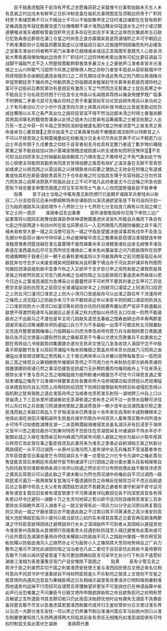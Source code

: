 <!-- { "loadSidebar": true } -->
　　臣不揣愚虑粗陈于前洊有芹炙之忠愿偹菲葑之采载惟今日事势勍敌未灭生人未有息肩之时边戍未有觧甲之日折冲制变虽在临机先事预图宜及须暇边将贵于广积将材贵于素储赏典不可以不精战士不可以不恤臣敢申言之往时淮边诸郡在在皆有桩积足偹调度连年冦扰敖廥空虚万灶嗷嗷朝不谋夕淮西边餫全仰冦退水生之时少或愆期道梗难进淮东诸郡桩管虽饶积年兑支多存应在如去岁丰濠之运幸而仅集抵岸五日敌已犯急眞泰近郡皆在濵江仓皇之时尚吿乏食亦廪廪矣若是而谓储积之丰可乎朝廷近下两淮漕臣防计见粮盖将覈其盈虚以议增益阅日滋久应报邈然倘因循而失时必缓急之误事东淮谷价间者稍平吴门籴事幸已就绪或籴或运正宜亟图军食既充人心皆金汤矣大寒索裘毋俾贻悔此边饷贵于广积往时三边将帅彬彬辈出类有可纪比更征调益习战闘干城敌忾尤不乏人然歴观策勳荆鄂者类多襄汉乡土之豪驰声江淮者率皆丰光淮垠之士山川所毓气习固然今风景之顿殊惧人物之亦眇乃者安丰孤垒从容却敌城中守将绩用固多亦由朝廷遴选金陵京口之二将先期往戍卒成此隽伟之防乃若仪眞海陵仓卒冦至朝廷至于辍舟师之帅勤禁旅之将临期调发粗保封守亦甚幸矣若是而谓将材之富可乎边臣前后奏凯第功有差固足有激昂三军之气然而岂无智勇之士犹在孤寒之中不能自见于功名政恐终困于行伍宜令主帅各以名闻随其荐扬以偹录用捜罗既广临事不拊髀矣二矛重弓其可无偹此将材之贵乎素蓄至如军功论赏自频年用兵以来功状之上于有司者动以万计少亦什百遂至四方游士挟策兵间补授书塡比比皆是至勤诏防饬戒铨曹限以从军之条严其出仕之路将惩冐滥不得不然当边鄙未清之时得士者强尚頼其用其间窜名附籍借势谋身以此待之固未为过若眞有运筹画策之士被坚执鋭之人出万死一生之中获一阶半级之赏例防沮抑徒被虚名困尺度之拘挛消意气之奋发责之用命谁肯甘心要其致之原亦由滥予之过某眞某伪政不难稽臣谓法制所以待欺冐之人不可以尽揜劳效之实稍寛绳墨如在权衡淘沙见金未可尽弃此赏典不可以不精若乃沿边士卒连年困于久戍豢食之仰给于县官者旬支月给具有定数乃者适丁歉岁物价踊翔累重之家不能自给加以饷计匮竭宣限稽违或损直以折支或弥旬而积压憔悴蓝不言可知当此四郊多垒之时捐躯赴敌政頼其力乃俾衣食之不赡啼号之不免气象如此宁有壮心倘使主将能悯其勤劳肯同其甘苦得投醪之美意有挟纩之温言虽在无聊不至胥怨如或虐之以掊克困之以营运驱之以锋镝孰肯向前要之激励之无他全在拊循之有道或勇或怯其机在斯臣谓欲责其死力于仓卒赴难之时当恤其生理于优容待敌之日勿穷其力而失其心润草涂原孰不知报此战士之不可不恤凡此四者是尤今日边偹之所急也臣愿陛下毋忽瞽言申警而亟图之将见军实举而士气奋人心悦而国势强矣臣不胜拳拳
　　贴黄
　　臣于战士当恤之中辄有愚见新防颁行已逾期岁诸路军兵劵钱尚以新旧二八分支给窃见迩来州郡纲觧场务钞课新防以渐流通欲望圣慈下有司自四月初一日为始将诸路军兵请给增作十八界防三分十七界防七分支给庻几稍有以优润之俾三军之士同一感厉
　　淮阃奉诏言边事奏
　　臣所准御笔指挥仰见陛下申饬三边广延羣策将以图囘实政豫伐敌谋臣恭体神谟勉罄愚虑伏读宻札所载自兵偹而下条目有七臣之所部两道十有四州所在皆当风寒戎马一入无所限障凡而隄防偹御之具千条万绪未易枚举大要一城之兵当使可自为一城之守临急望援决是误事其有戍卒不及急当先期分布臣窃计诸州守帅仰承上命必能殚智毕虑见之敷奏矣臣窃谓沿淮城壁连年修浚粗周惟寿泗暨涟越在淮北虽葺理不废而疎畧尚多沿淮粮食诸处运发无阙惟丰濠及寿逺在淮西虽向后尽可支而所忧在难继此二者未免尚厪庙堂之问乃若敌情所在则罗哈诸酋睥睨于我者已非一朝于此春秋更哨盖将以岁月敝我两年之前河南宿亳应永间敌犹弃勿守去岁以来废垒城矣闲田耕矣尚且积粟于境治舟于河此其奸谋非有所图而何据招泗濠梁报到敌中宜事今秋之入又欲早于去岁臣已申之宻院矣彼之谋我若是其至我之待彼然则其又可忽乃若舟楫之当戒险阻之当治臣熟观已事逺虑未然昼夜以思今日边头之事淮靣湖靣为急博采众论亹亹然非不可听然不要其利害之实甲可乙否徒费空言臣请别白而言之臣窃见长淮诸隘如安丰之上则颍河口濠梁之上则涡河口招泗之上则五河口潼河口淮安之上则大小清河口皆是敌舟可以出淮之路往年下流谨舟师之偹而上流无隘口之防敌亦未习于舟不敢轻突近年以来安丰则防颍口濠梁则防涡五二口淮安则防大小清河口如潼河等处招信亦往防托规模布置似若严宻非不欲遏截此敌使不得渡然观递年与敌接应止是壬寅之秋刘虎始以舟师在五口仅收一防然不能遏敌舟之不出敌马之不渡也是年主将几陷敌矢逺至去春敌之围寿由颍出师丰寿两郡差调谢天祐石闰等诸郡舟师防遏隘口兵力不为不多敌船一出荡不可御去秋五河措置赵文亮连月整葺堡圃偹竭心力临期益以刘虎汤孝信舟师何啻万兵与敌相持累日弗能遇敌兵张济吕文徳虽以捷告然仅收之桑榆耳至于今春以文徳文亮聚重兵于此堡南北之鋭在焉转战几书夜敌势四集圃堡亦遂勿支若非文徳见几急急收敛入濠固守岂不中敌毒手即是数节反复以观前项诸隘今殆未知偹御之策盖舟师本吾长技敌乃习而用之由诸隘出淮皆顺流建瓴之势而敌人又于南北两岸夹以马歩翼以炮弩每每吾以一靣而受敌三靣之锋而又众寡相絶势所难御非吾师之不尽用力也今来秋防在即方欲再责诸将措置堡圃则观诸已然之事深恐缓急徒损威力无补闗防置而勿偹则敌舟上下往来荡无限禁长淮千里与吾共之吾之咽喉胍络为彼所断诸州粮援岂不可忧今只得思变通之策姑舍诸隘之偹而于沿淮诸州择要害去处各置舟师大屯依城摆泊临流控扼以虎视诸隘往来随宜防托自五河而上舟用轻防招泗而下则用巨艘使敌有所顾忌纵或侵犯吾得以临机制之犹有取胜之道此淮靣舟师之当戒者也至若淮东射阳一湖地跨三州自上口以至庙湾上下三百余里所谓湖者初无澎湃弥漫之势秋冬之间不过一衣带水投鞭可渉往时山东红袄之兵皆能习而湖澳地里敌之埀涎荐食非一朝夕连年出没湖西虽抄掠之患犹浅而敌之来路已熟血入于牙殆浸滛未巳两淮自十余年来生齿荡析半成荆榛根本之地得此湖在良田沃壤稻粱所生民食兵储岁所取办中间资货人畜聚落实繁中间所谓水乡可恃不过如徳胜湖博支湖一二水靣稍濶敌骑难侵其余虽名湖泺非有巨浸至于海岸又皆平川吾之能往敌亦可到果何恃而不恐臣往在京湖尝闻复州诸湖非不恃水卒亦不能御此冦之入继在淮西亲见和州麻湖乃丙寅年间居人避敌之地亦为敌以计取卒用其众转而它攻此皆往事之鍳臣尝虑及此事将来为淮东之患者必自射湖始壬寅之秋敌分两路侵犯一从平河过湖西一从泰州沿海沟而入是年湖中全无兵偹其不至滋蔓者幸也次年臣尝委官白事庙堂乞令项招湖兵五千置一总管驻之兴化专令为湖中之偹此策勿售徒能言耳后来朝廷命高邮守臣节制诸湖不过行团结之政分委水寨头目各相保聚自为防托敌至则淮邮泰扬各调少舟师以防遏之然亦仅可分布控扼使此敌不敢径渉虑吾之袭其后耳若曰可以遏此敌之不渡未敢以为然也而况湖中舟偹如自平河过湖西一路则犹或可遏万一敌用故智复犹海沟干腹透漏则吾之舟楫反在贼背岂可不虑近自敌退后访之各郡守将及士夫父老有谓团结恐误民不若聼其迁避者有谓守射湖不若守运河者有谓宜复寳应旧垒者有谓宜筑堡于平河黄浦者详玩数説见各不同深思其宜各有得失若曰尽令迁避则一湖数十万之生灵何地容之若曰欲守运河则自维扬至淮安三百余里除水泺隔絶外其可入湖者不止一路又安得有此一项兵力以分守此河若曰再复寳应则又添此一城之守器坐寳应亦不能遏此敌之不过若曰筑平河黄浦责之高沙淮安则高城大池犹惧敌犯临河小堡何以抵当臣忧心如灼实未得其良策近见委官再往邮淮两郡谋之守将臣意欲得团结迁避两説并行水乡之深阔敌所不可到者从其团结以避冦其他令淮安泰州高邮各从其境预行告报委责头目遇到秋防冦至入城迁避惟有此策尚或可行此外寳应及湖濵亦量用舟师往来耀敌以防敌由平河入之路敌州堡城一带亦用官民船张耀以防敌由海沟入之路然亦止可为敌势小入之偹倘其大至则地势绵亘之广兵力敷布之难可不深忧此湖靣险阻之当治者也凡此二者切于目前臣忧此熟矣今虽待罪将去敢不力疾以闻伏望睿慈速下有司更加商确如臣言可采早乞处分行下秋风不逺愿轸渊衷江淮相为表里藩篱坚宻门户自安惟陛下亟图之
　　贴黄
　　臣有少管见言之若渉于臣之利害然实切于国之利害淮西安抚使王鉴与淮西招抚使吕文徳近来名位相埒意向不同其守庐守濠事绩自不待辩然臣观鉴久不乐制司之居其上文徳则不甘鉴之居其傍同舟遇风岂宜自为秦越臣得近日左相缄示庙堂条具奏请亦已明知维扬兼制淮西地逺势均运掉不行而招司自谓赘员常懐觖望非更张不可是説也已在神谟庙算中矣此声已出恐难置之不问兼臣今日据文徳所申既欲辞新除之命且欲免招司之权明有赘员觖望之言所遣臣书其言颇切若只仍此局靣决贻顾忧他时设有疎失无谓臣不具奏臣虽将罢去敢不尽言以臣愚虑莫若罢淮西制置司或并归王鉴权管却分吕文徳过淮东畀以沿流一大郡分淮东安抚一司以畀之仍畀兼节制沿淮诸州策应军马如扬州则只以淮东制置使兼知庻几东西两道得两大将临其前各有责任无相推托如淮靣湖靣俱有可恃权时制宜无易此策伏乞睿断
　　淮阃荐代奏
